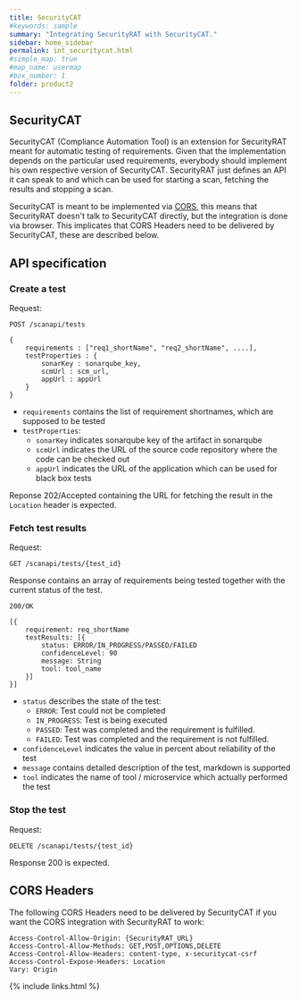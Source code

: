 ```yaml
---
title: SecurityCAT
#keywords: sample
summary: "Integrating SecurityRAT with SecurityCAT."
sidebar: home_sidebar
permalink: int_securitycat.html
#simple_map: true
#map_name: usermap
#box_number: 1
folder: product2
---
```



## SecurityCAT

SecurityCAT (Compliance Automation Tool) is an extension for SecurityRAT meant for automatic testing of requirements. 
Given that the implementation depends on the particular used requirements, everybody should implement his own respective version of SecurityCAT.
SecurityRAT just defines an API it can speak to and which can be used for starting a scan, fetching the results and stopping a scan. 

SecurityCAT is meant to be implemented via [CORS](https://developer.mozilla.org/en-US/docs/Web/HTTP/Access_control_CORS), this means that SecurityRAT doesn't talk to SecurityCAT directly, but the integration is done via browser. This implicates that CORS Headers need to be delivered by SecurityCAT, these are described below. 

## API specification

### Create a test 

Request:
```
POST /scanapi/tests

{
    requirements : ["req1_shortName", "req2_shortName", ....],
    testProperties : {
        sonarKey : sonarqube_key,
        scmUrl : scm_url,
        appUrl : appUrl
    }
}
```

* ```requirements``` contains the list of requirement shortnames, which are supposed to be tested
* ```testProperties```:
  * ```sonarKey``` indicates sonarqube key of the artifact in sonarqube
  * ```scmUrl``` indicates the URL of the source code repository where the code can be checked out
  * ```appUrl``` indicates the URL of the application which can be used for black box tests

Reponse 202/Accepted containing the URL for fetching the result in the ```Location``` header is expected. 

### Fetch test results
Request:
```
GET /scanapi/tests/{test_id}
```

Response contains an array of requirements being tested together with the current status of the test. 
```
200/OK
 
[{
    requirement: req_shortName
    testResults: [{
        status: ERROR/IN_PROGRESS/PASSED/FAILED
        confidenceLevel: 90
        message: String
        tool: tool_name
    }]
}]
```

* ```status``` describes the state of the test:
  * ```ERROR```: Test could not be completed
  * ```IN_PROGRESS```: Test is being executed
  * ```PASSED```: Test was completed and the requirement is fulfilled.
  * ```FAILED```: Test was completed and the requirement is not fulfilled.
* ```confidenceLevel``` indicates the value in percent about reliability of the test
* ```message``` contains detailed description of the test, markdown is supported
* ```tool``` indicates the name of tool / microservice which actually performed the test

### Stop the test
Request:
```
DELETE /scanapi/tests/{test_id}
```

Response 200 is expected. 

## CORS Headers
The following CORS Headers need to be delivered by SecurityCAT if you want the CORS integration with SecurityRAT to work:

```
Access-Control-Allow-Origin: {SecurityRAT_URL}
Access-Control-Allow-Methods: GET,POST,OPTIONS,DELETE
Access-Control-Allow-Headers: content-type, x-securitycat-csrf
Access-Control-Expose-Headers: Location
Vary: Origin      
```



{% include links.html %}
